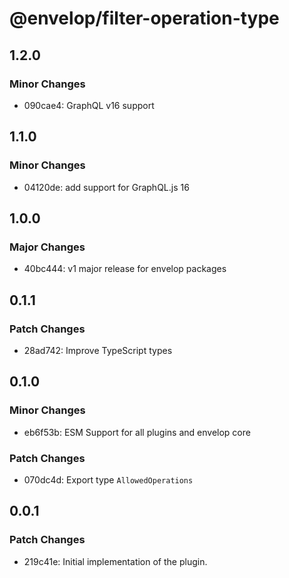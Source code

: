 # @envelop/filter-operation-type

## 1.2.0

### Minor Changes

- 090cae4: GraphQL v16 support

## 1.1.0

### Minor Changes

- 04120de: add support for GraphQL.js 16

## 1.0.0

### Major Changes

- 40bc444: v1 major release for envelop packages

## 0.1.1

### Patch Changes

- 28ad742: Improve TypeScript types

## 0.1.0

### Minor Changes

- eb6f53b: ESM Support for all plugins and envelop core

### Patch Changes

- 070dc4d: Export type `AllowedOperations`

## 0.0.1

### Patch Changes

- 219c41e: Initial implementation of the plugin.
